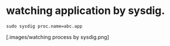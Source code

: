 # watching application by sysdig.

```
sudo sysdig proc.name=abc.app
```

[.images/watching process by sysdig.png]

